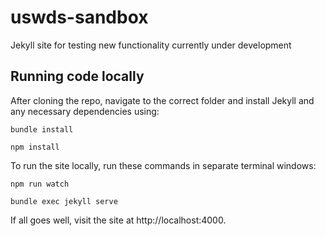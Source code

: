 # uswds-sandbox
Jekyll site for testing new functionality currently under development

## Running code locally
After cloning the repo, navigate to the correct folder and install Jekyll and any necessary dependencies using:
```
bundle install
```
```
npm install
```
To run the site locally, run these commands in separate terminal windows:
```
npm run watch
```
```
bundle exec jekyll serve
```
If all goes well, visit the site at http://localhost:4000.
